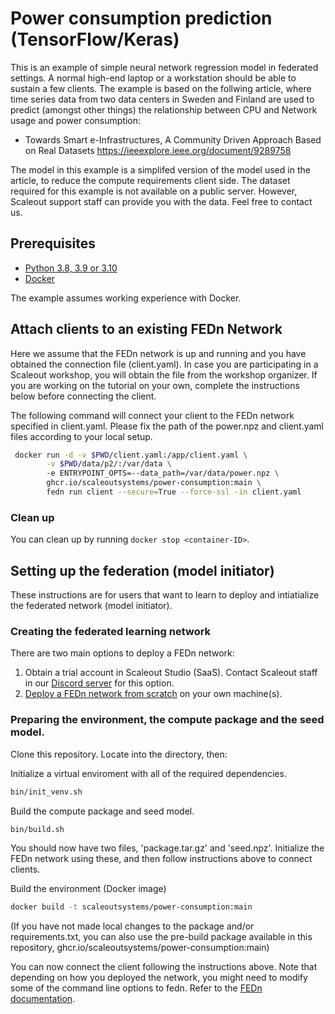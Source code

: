 # Power consumption prediction (TensorFlow/Keras)

This is an example of simple neural network regression model in federated settings. A normal high-end laptop or a workstation should be able to sustain a few clients. The example is based on the follwing article, where time series data from two data centers in Sweden and Finland are used to predict (amongst other things) the relationship between CPU and Network usage and power consumption:   

- Towards Smart e-Infrastructures, A Community Driven Approach Based on Real Datasets
https://ieeexplore.ieee.org/document/9289758

The model in this example is a simplifed version of the model used in the article, to reduce the compute requirements client side. The dataset required for this example is not available on a public server. However, Scaleout support staff can provide you with the data. Feel free to contact us. 

## Prerequisites

- [Python 3.8, 3.9 or 3.10](https://www.python.org/downloads)
- [Docker](https://docs.docker.com/get-docker)

The example assumes working experience with Docker. 

## Attach clients to an existing FEDn Network

Here we assume that the FEDn network is up and running and you have obtained the connection file (client.yaml). In case you are participating in a Scaleout workshop, you will obtain the file from the workshop organizer. If you are working on the tutorial on your own, complete the instructions below before connecting the client.

The following command will connect your client to the FEDn network specified in client.yaml. Please fix the path of the power.npz and client.yaml files according to your local setup.

```sh
 docker run -d -v $PWD/client.yaml:/app/client.yaml \
        -v $PWD/data/p2/:/var/data \ 
        -e ENTRYPOINT_OPTS=--data_path=/var/data/power.npz \ 
        ghcr.io/scaleoutsystems/power-consumption:main \ 
        fedn run client --secure=True --force-ssl -in client.yaml 
```

### Clean up
You can clean up by running `docker stop <container-ID>`.

## Setting up the federation (model initiator) 

These instructions are for users that want to learn to deploy and intiatialize the federated network (model initiator). 

### Creating the federated learning network 
There are two main options to deploy a FEDn network: 

1. Obtain a trial account in Scaleout Studio (SaaS). Contact Scaleout staff in our [Discord server](https://discord.gg/KMg4VwszAd) for this option. 
2. [Deploy a FEDn network from scratch](https://github.com/scaleoutsystems/fedn) on your own machine(s). 

### Preparing the environment, the compute package and the seed model.

Clone this repository. Locate into the directory, then:

Initialize a virtual enviroment with all of the required dependencies.
```sh
bin/init_venv.sh
```

Build the compute package and seed model. 
```sh
bin/build.sh
```
You should now have two files, 'package.tar.gz' and 'seed.npz'. Initialize the FEDn network using these, and then follow instructions above to connect clients. 

Build the environment (Docker image) 
```sh
docker build -t scaleoutsystems/power-consumption:main
```

(If you have not made local changes to the package and/or requirements.txt, you can also use the pre-build package available in this repository, ghcr.io/scaleoutsystems/power-consumption:main)

You can now connect the client following the instructions above. Note that depending on how you deployed the network, you might need to modify some of the command line options to fedn. Refer to the [FEDn documentation](https://github.com/scaleoutsystems/fedn). 

